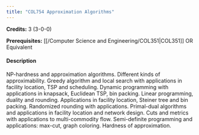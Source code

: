 ```yaml
---
title: "COL754 Approximation Algorithms"
---
```

**Credits:** 3 (3-0-0)

**Prerequisites:** [[/Computer Science and Engineering/COL351|COL351]] OR Equivalent

#### Description
NP-hardness and approximation algorithms. Different kinds of approximability. Greedy algorithm and local search with applications in facility location, TSP and scheduling. Dynamic programming with applications in knapsack, Euclidean TSP, bin packing. Linear programming, duality and rounding. Applications in facility location, Steiner tree and bin packing. Randomized rounding with applications. Primal-dual algorithms and applications in facility location and network design. Cuts and metrics with applications to multi-commodity flow. Semi-definite programming and applications: max-cut, graph coloring. Hardness of approximation.